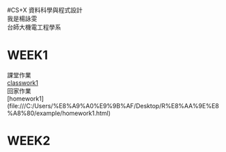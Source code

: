 #CS+X 資料科學與程式設計        
我是楊詠雯    
台師大機電工程學系    
# WEEK1
課堂作業    
[classwork1](https://yongwen-yang.github.io/example/classwork1.html)    
回家作業        
[homework1] (file:///C:/Users/%E8%A9%A0%E9%9B%AF/Desktop/R%E8%AA%9E%E8%A8%80/example/homework1.html)
# WEEK2
